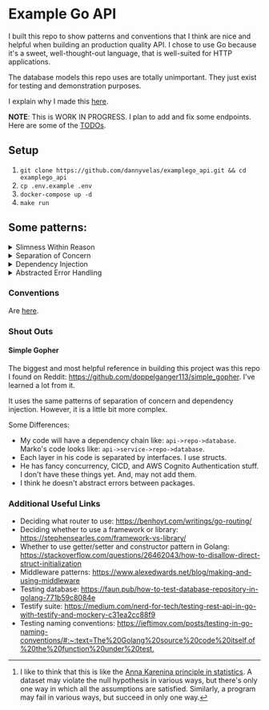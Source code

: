 # Example Go API

I built this repo to show patterns and conventions that I think are nice and helpful when building an production quality API. I chose to use Go because it's a sweet, well-thought-out language, that is well-suited for HTTP applications.

The database models this repo uses are totally unimportant. They just exist for testing and demonstration purposes.

I explain why I made this [here](./MOTIVATION.md).

**NOTE**: This is WORK IN PROGRESS. I plan to add and fix some endpoints. Here are some of the [TODOs](./TODO.md).

## Setup

1. `git clone https://github.com/dannyvelas/examplego_api.git && cd examplego_api`
2. `cp .env.example .env`
3. `docker-compose up -d`
4. `make run`

## Some patterns:

<details>

<summary>Slimness Within Reason</summary>

### Slimness, Within Reason

I tried to minimize the amount of size of dependencies, within reason. The most important dependency here is the routing library. This required the most thought and research.

Per my motivation, I chose not to use [Gin](https://github.com/gin-gonic/gin) even though it is probably Golang's most famous HTTP routing dependency. It seemed like it provided more features than I needed.

I could have gone to the extreme and only used `net/http` for routing, using something like Axel Wagner’s [Shift Path technique](https://blog.merovius.de/2017/06/18/how-not-to-use-an-http-router.html). But, I felt like this was too much boilerplate.

So, I opted for [go-chi](https://github.com/go-chi/chi). This felt like a happy medium. It's routing logic is quite small (claiming ~1000LOC), yet it's still very functional and easy to use. As a bonus, it's perfect for modularity (more on that in the next section) and fast.

I was planning to use [http-router](https://github.com/julienschmidt/httprouter) because I think it's [even faster](https://gist.github.com/pkieltyka/123032f12052520aaccab752bd3e78cc) and similarly light. But I didn't because it [doesn't have support for subrouters](https://github.com/julienschmidt/httprouter/issues/141). So, it's a little bit harder to achieve modularity.
</details>

<details>

<summary>Separation of Concern</summary>

### Separation of Concern

I tried to separate concerns as much as possible, keeping everything in its own isolated module.

For example, the database, API, and config logic are all in distinct packages. This means that the `api` package can ask the database package for some data, without knowing at all what it does or uses internally. It won't know what the database query looks like, what database library is being used, or what errors that library might return.

Also, I exposed some routes in the `main` file, like `/api/login` and `/api/admin/reviews`. But I chose to keep domain-specific routes in their own sub-routes. For example `/api/admin/reviews/all` and `/api/admin/reviews/active` are only listed and defined in a sub-router which is in `api/reviews_router.go`.
</details>

<details>

<summary>Dependency Injection</summary>

### Dependency Injection

As I was writing this, I noticed that I needed some way of making my `Database` accessible to my routers. When I was first learning how to make API endpoints, I realized that an easy way to do this was to just make a globally scoped singleton instance of a `Database`. 

I think this works fine in NodeJS because [JS is not a multithreading language](https://deepu.tech/concurrency-in-modern-languages-js/). So, singletons in NodeJS need not be thread-safe. However in every other language, singletons are probably best to avoid if you don't want to touch [thread synchronization](https://stackoverflow.com/questions/1823286/singleton-in-go).

Aside from being unsafe, singletons also seem to be an [overused pattern in general](https://gameprogrammingpatterns.com/singleton.html).

Steering away from singletons, I came across [dependency injection](https://www.alexedwards.net/blog/organising-database-access). This was perfect! I could inject a service that interacts with the database into my routing functions.

As an example, suppose I want a routing function to get some reviews from the database. How can I do this?

In `main`, I could initialize an instance of a `Database` and pass or "inject" that into the `reviewsRepo` service. I can then inject the `reviewsRepo` service into `api.reviewsRouter`. Consequently, all the routing functions in `api.reviewsRouter` will have access to `reviewsRepo`, which will have access to the database.
</details>

<details>

<summary>Abstracted Error Handling</summary>

### Abstracted Error Handling

I'm very careful and interested in error handling. In my opinion it's a majorly important thing that often gets glossed over or put off. It's very obvious that programs generally get an input A and turn it to output B. But, it's more subtle to realize that they actually also may return a variety of other failure outputs. 

The path the program takes to returns B and not any failure output, is often called the happy path. And, the paths that return non-B outputs are called unhappy paths.[^1]

Unhappy paths are more subtle because developers are often thinking about how to get their program to return the right output. So, the happy path is where most of the focus and energy goes. The unhappy paths are often just treated as "throw an exception here. And, if you have time, make sure its error message doesn't expose internal or sensitive information."

However, after some years of using monadic functional types in Scala, Elm, and Rust, I've realized just how many unhappy paths there are. These languages had forced me to use types like `Maybe` and `Result<Left, Right>`, where `None` or `Left` represent unhappy results, and `Just` or `Right` represent happy results. Seeing these types all over my programs made me realize that error handling may be close to half of where development is spent, even though its where only a fraction of focus goes.

So, I tried my best to set up a good convention in handling errors here, taking advantage of Go's [explicit error handling approach](https://go.dev/blog/error-handling-and-go) and some of its [neat ways](https://go.dev/blog/go1.13-errors) to embed errors.

Part of this convention is to abstract errors between packages. I go into even more depth [here](./ABSTRACTING-ERRORS.md).
</details>

### Conventions

Are [here](./CONVENTIONS.md).

### Shout Outs

#### Simple Gopher
The biggest and most helpful reference in building this project was this repo I found on Reddit: <https://github.com/doppelganger113/simple_gopher>. I've learned a lot from it.

It uses the same patterns of separation of concern and dependency injection. However, it is a little bit more complex.

Some Differences:
* My code will have a dependency chain like: `api->repo->database`. Marko's code looks like: `api->service->repo->database`.
* Each layer in his code is separated by interfaces. I use structs.
* He has fancy concurrency, CICD, and AWS Cognito Authentication stuff. I don't have these things yet. And, may not add them.
* I think he doesn't abstract errors between packages.

### Additional Useful Links
* Deciding what router to use: <https://benhoyt.com/writings/go-routing/>
* Deciding whether to use a framework or library: <https://stephensearles.com/framework-vs-library/>
* Whether to use getter/setter and constructor pattern in Golang: <https://stackoverflow.com/questions/26462043/how-to-disallow-direct-struct-initialization>
* Middleware patterns: <https://www.alexedwards.net/blog/making-and-using-middleware>
* Testing database: <https://faun.pub/how-to-test-database-repository-in-golang-771b59c8084e>
* Testify suite: <https://medium.com/nerd-for-tech/testing-rest-api-in-go-with-testify-and-mockery-c31ea2cc88f9>
* Testing naming conventions: <https://ieftimov.com/posts/testing-in-go-naming-conventions/#:~:text=The%20Golang%20source%20code%20itself,of%20the%20function%20under%20test.>

[^1]: I like to think that this is like the [Anna Karenina principle in statistics](https://en.wikipedia.org/wiki/Anna_Karenina_principle). A dataset may violate the null hypothesis in various ways, but there's only one way in which all the assumptions are satisfied. Similarly, a program may fail in various ways, but succeed in only one way.
